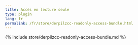 ```yaml
---
title: Accès en lecture seule
type: plugin
lang: fr
permalink: /fr/store/derpilzcc-readonly-access-bundle.html
---
```


{% include store/derpilzcc-readonly-access-bundle.md %}
